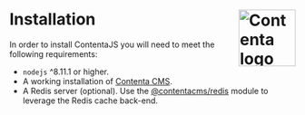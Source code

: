 # Installation <img align="right" src="../logo.svg" alt="Contenta logo" title="Contenta logo" width="100">
In order to install ContentaJS you will need to meet the following requirements:
  - `nodejs` ^8.11.1 or higher.
  - A working installation of [Contenta CMS](https://github.com/contentacms/contenta_jsonapi).
  - A Redis server (optional). Use the
    [@contentacms/redis](https://github.com/contentacms/contentajsRedis) module
    to leverage the Redis cache back-end.

<!--emdaer-p
  - '@emdaer/plugin-import'
  - path: .emdaer/docs/local-install.md
    runEmdaer: false
-->

<!--emdaer-p
  - '@emdaer/plugin-import'
  - path: .emdaer/docs/aws-install.md
    runEmdaer: false
-->

<!--emdaer-p
  - '@emdaer/plugin-import'
  - path: .emdaer/docs/docker-install.md
    runEmdaer: false
-->
